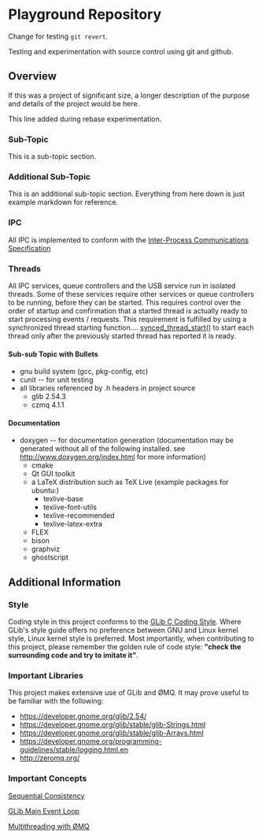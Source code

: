 Playground Repository
=====================

Change for testing `git revert`.

Testing and experimentation with source control using git and github.

## Overview

If this was a project of significant size, a longer description of the
purpose and details of the project would be here.

This line added during rebase experimentation.

### Sub-Topic

This is a sub-topic section.

### Additional Sub-Topic

This is an additional sub-topic section.  Everything from here down is
just example markdown for reference.

### IPC

All IPC is implemented to conform with the
[Inter-Process Communications Specification](https://docs.google.com/document/d/blah-blah-blah)

### Threads

All IPC services, queue controllers and the USB service run in isolated
threads.  Some of these services require other services or queue controllers
to be running, before they can be started.  This requires control over the
order of startup and confirmation that a started thread is actually ready to
start processing events / requests.  This requirement is fulfilled by using a
synchronized thread starting function....
[synced_thread_start()](https://github.com/dailey-report/playground/blob/master/src/some_source_file.c#L39)
to start each thread only after the previously started thread has reported it
is ready.

#### Sub-sub Topic with Bullets
* gnu build system (gcc, pkg-config, etc)
* cunit -- for unit testing
* all libraries referenced by .h headers in project source
  * glib 2.54.3
  * czmq 4.1.1

#### Documentation
* doxygen -- for documentation generation (documentation may be generated
without all of the following installed.  see http://www.doxygen.org/index.html
for more information)
  * cmake
  * Qt GUI toolkit
  * a LaTeX distribution such as TeX Live (example packages for ubuntu:)
    * texlive-base
    * texlive-font-utils
    * texlive-recommended
    * texlive-latex-extra
  * FLEX
  * bison
  * graphviz
  * ghostscript

## Additional Information

### Style

Coding style in this project conforms to the
[GLib C Coding Style](https://developer.gnome.org/programming-guidelines/stable/c-coding-style.html.en).
Where GLib's style guide offers no preference between GNU and Linux kernel
style, Linux kernel style is preferred.  Most importantly, when contributing
to this project, please remember the golden rule of code style: **"check the
surrounding code and try to imitate it"**.

### Important Libraries

This project makes extensive use of GLib and ØMQ.  It may prove useful to be familiar
with the following:

* https://developer.gnome.org/glib/2.54/
* https://developer.gnome.org/glib/stable/glib-Strings.html
* https://developer.gnome.org/glib/stable/glib-Arrays.html
* https://developer.gnome.org/programming-guidelines/stable/logging.html.en
* http://zeromq.org/

### Important Concepts

[Sequential Consistency](http://preshing.com/20120612/an-introduction-to-lock-free-programming/index.html#sequential-consistency "Sequential Consistency Intro")

[GLib Main Event Loop](https://developer.gnome.org/glib/stable/glib-The-Main-Event-Loop.html "GLib: The Main Event Loop")

[Multithreading with ØMQ](http://zguide.zeromq.org/page:all#Multithreading-with-ZeroMQ "Multithreading with ØMQ")

